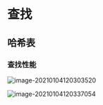 # 查找

## 哈希表

### 查找性能

![image-20210104120303520](https://gitee.com/twilight_h_1184651848/pic-go-img/raw/master/datastructure/all/20210104120305.png)

![image-20210104120337054](https://gitee.com/twilight_h_1184651848/pic-go-img/raw/master/datastructure/all/20210104120337.png)
